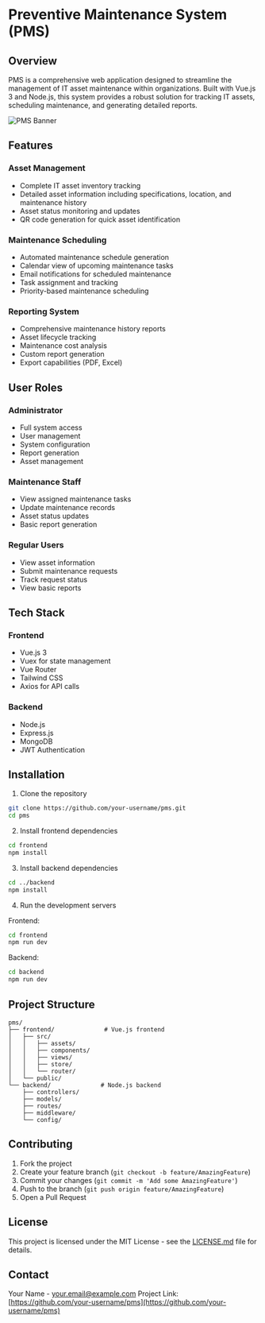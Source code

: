 # Preventive Maintenance System (PMS)

## Overview
PMS is a comprehensive web application designed to streamline the management of IT asset maintenance within organizations. Built with Vue.js 3 and Node.js, this system provides a robust solution for tracking IT assets, scheduling maintenance, and generating detailed reports.

![PMS Banner](https://via.placeholder.com/800x400)

## Features

### Asset Management
- Complete IT asset inventory tracking
- Detailed asset information including specifications, location, and maintenance history
- Asset status monitoring and updates
- QR code generation for quick asset identification

### Maintenance Scheduling
- Automated maintenance schedule generation
- Calendar view of upcoming maintenance tasks
- Email notifications for scheduled maintenance
- Task assignment and tracking
- Priority-based maintenance scheduling

### Reporting System
- Comprehensive maintenance history reports
- Asset lifecycle tracking
- Maintenance cost analysis
- Custom report generation
- Export capabilities (PDF, Excel)

## User Roles

### Administrator
- Full system access
- User management
- System configuration
- Report generation
- Asset management

### Maintenance Staff
- View assigned maintenance tasks
- Update maintenance records
- Asset status updates
- Basic report generation

### Regular Users
- View asset information
- Submit maintenance requests
- Track request status
- View basic reports

## Tech Stack

### Frontend
- Vue.js 3
- Vuex for state management
- Vue Router
- Tailwind CSS
- Axios for API calls

### Backend
- Node.js
- Express.js
- MongoDB
- JWT Authentication

## Installation

1. Clone the repository
```bash
git clone https://github.com/your-username/pms.git
cd pms
```

2. Install frontend dependencies
```bash
cd frontend
npm install
```

3. Install backend dependencies
```bash
cd ../backend
npm install
```

4. Run the development servers

Frontend:
```bash
cd frontend
npm run dev
```

Backend:
```bash
cd backend
npm run dev
```

## Project Structure
```
pms/
├── frontend/              # Vue.js frontend
│   ├── src/
│   │   ├── assets/
│   │   ├── components/
│   │   ├── views/
│   │   ├── store/
│   │   └── router/
│   └── public/
└── backend/              # Node.js backend
    ├── controllers/
    ├── models/
    ├── routes/
    ├── middleware/
    └── config/
```

## Contributing
1. Fork the project
2. Create your feature branch (`git checkout -b feature/AmazingFeature`)
3. Commit your changes (`git commit -m 'Add some AmazingFeature'`)
4. Push to the branch (`git push origin feature/AmazingFeature`)
5. Open a Pull Request

## License
This project is licensed under the MIT License - see the [LICENSE.md](LICENSE.md) file for details.

## Contact
Your Name - your.email@example.com
Project Link: [https://github.com/your-username/pms](https://github.com/your-username/pms)
